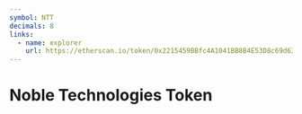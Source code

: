 ```yaml
---
symbol: NTT
decimals: 8
links:
  - name: explorer
    url: https://etherscan.io/token/0x2215459BBfc4A1041BB8B4E53D8c69d63F3B3224
---
```


# Noble Technologies Token
